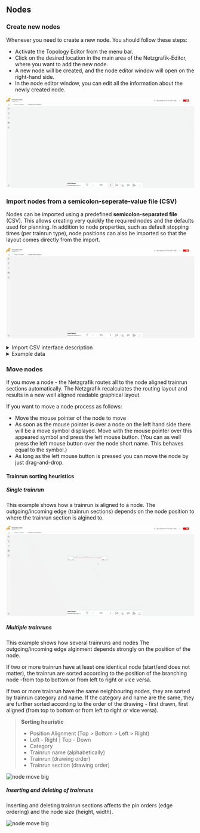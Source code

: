 ## Nodes

### Create new nodes

Whenever you need to create a new node. You should follow these steps:

- Activate the Topology Editor from the menu bar.
- Click on the desired location in the main area of the Netzgrafik-Editor, where you want to add
  the new node.
- A new node will be created, and the node editor window will open on the right-hand side.
- In the node editor window, you can edit all the information about the newly created node.

![Create new nodes](./animated_images/compressed/29-01-2024-005-create_nodes.gif)

### Import nodes from a semicolon-seperate-value file (CSV)

Nodes can be imported using a predefined **semicolon-separated file** (CSV). This allows
creating very quickly the required nodes and the defaults used for planning. In addition to node
properties, such as default stopping times (per trainrun type), node positions can also be imported
so that the layout comes directly from the import.

![import basedata](./animated_images/compressed/29-01-2024-004-import_basedata.gif)

<details>
<summary>Import CSV interface description
</summary>

|                  |                      BP                      |                     Bahnhof                      |   Kategorie    |    Region     |              Fahrgastwechselzeit_IPV               |               Fahrgastwechselzeit_A                |               Fahrgastwechselzeit_B                |               Fahrgastwechselzeit_C                |               Fahrgastwechselzeit_D                |      ZAZ      |           Umsteigezeit           |              Labels              |         X         |          Y          |                            Erstellen                            |
|:----------------:|:--------------------------------------------:|:------------------------------------------------:|:--------------:|:-------------:|:--------------------------------------------------:|:--------------------------------------------------:|:--------------------------------------------------:|:--------------------------------------------------:|:--------------------------------------------------:|:-------------:|:--------------------------------:|:--------------------------------:|:-----------------:|:-------------------:|:---------------------------------------------------------------:|
|     Datatype     |                    string                    |                      string                      |     string     |   nummeric    |                      nummeric                      |                      nummeric                      |                      nummeric                      |                      nummeric                      |                      nummeric                      |   nummeric    |             nummeric             |             nummeric             |     nummeric      |      nummeric       |                          'JA' or empty                          |
|   Description    |                      id                      |                    full name                     | category label | region number | if <= 0 -> non stop, otherwise > default stop time | if <= 0 -> non stop, otherwise > default stop time | if <= 0 -> non stop, otherwise > default stop time | if <= 0 -> non stop, otherwise > default stop time | if <= 0 -> non stop, otherwise > default stop time | no implemened | min. connectiontime - Default: 2 | comma separated filerable labels | vertical position | horizontal position | if 'JA' missing nodes gets created, otherwise just updated (ID) |
| More information | this is a unique identifier <br/>(non-empty) | full name of the station (node) <br/>(non-empty) | empty allowed  | empty allowed |                   empty allowed                    |                   empty allowed                    |                   empty allowed                    |                   empty allowed                    |                   empty allowed                    | empty allowed |          empty allowed           |          empty allowed           |   empty allowed   |    empty allowed    |                          empty allowed                          |

**category label:** If the node gets created or updated the category labels gets added as filterable
label. The label template ist "Kategorie:" + value. Comma separated values allows to add more than
one category label.

**region number:** If the node gets created or updated the region number gets added as filterable
label. The label template ist "Region:" + value. Comma separated values allows to add more than one
region label.

</details>

<details>
<summary> Example data  
</summary>

| BP   | Bahnhof           | Region | Kategorie | Fahrgastwechselzeit_IPV | Fahrgastwechselzeit_A | Fahrgastwechselzeit_B | Fahrgastwechselzeit_C | Fahrgastwechselzeit_D | Umsteigezeit | ZAZ | Labels | Erstellen | X            | Y            |
|------|-------------------|--------|-----------|-------------------------|-----------------------|-----------------------|-----------------------|-----------------------|--------------|-----|--------|-----------|--------------|--------------|
| AA   | Aarau             | Mitte  | 2         | 2                       | 2                     | 2                     | 2                     | 2                     | 4            | 0.2 | SBB    | JA        | -209.4991625 | -427.021373  |
| GD   | Arth-Goldau       | Sud    | 2         | 2                       | 2                     | 2                     | 2                     | 2                     | 4            |     |        | JA        | 951.9866035  | 758.834056   |
| BEL  | Bellinzona        | Sud    | 2         | 2                       | 2                     | 2                     | 2                     | 2                     | 4            |     |        | JA        | 2121.053433  | 3728.103892  |
| BR   | Brig              | Ouest  | 2         | 2                       | 2                     | 2                     | 2                     | 2                     | 4            |     |        | JA        | -329.3652    | 3328.39752   |
| BUE  | Bülach            | Ost    | 2         | 2                       | 2                     | 2                     | 2                     | 2                     | 4            |     |        | JA        | 898.8887195  | -904.009981  |
| CHI  | Chiasso           | Sud    | 2         | 2                       | 2                     | 2                     | 2                     | 2                     | 7            |     |        | JA        | 2150.55564   | 5000         |
| CH   | Chur              | Ost    | 2         | 2                       | 2                     | 2                     | 2                     | 2                     | 4            |     |        | JA        | 3235.226062  | 1397.129247  |
| FRI  | Fribourg/Freiburg | Ouest  | 2         | 2                       | 2                     | 2                     | 2                     | 2                     | 4            |     |        | JA        | -2286.192724 | 1637.608378  |
| GE   | Genève            | Ouest  | 2         | 2                       | 2                     | 2                     | 2                     | 2                     | 4            |     |        | JA        | -4663.358198 | 3689.447021  |
| GEAP | Genève aéroport   | Ouest  | 2         | 2                       | 2                     | 2                     | 2                     | 2                     | 1            |     |        | JA        | -4733.658091 | 3610.022432  |
| IO   | Interlaken Ost    | Mitte  | 2         | 2                       | 2                     | 2                     | 2                     | 2                     | 5            |     |        | JA        | -656.2338255 | 2058.391723  |
| LQ   | Landquart         | Ost    | 2         | 2                       | 2                     | 2                     | 2                     | 2                     | 4            |     |        | JA        | 3283.056782  | 995.1229965  |
| LG   | Lugano            | Sud    | 2         | 2                       | 2                     | 2                     | 2                     | 2                     | 4            |     |        | JA        | 1939.473284  | 4397.116645  |
| OL   | Olten             | Mitte  | 2         | 2                       | 2                     | 2                     | 2                     | 2                     | 5            |     |        | JA        | -538.742579  | -286.602732  |
| SG   | St. Gallen        | Ost    | 2         | 2                       | 2                     | 2                     | 2                     | 2                     | 5            |     |        | JA        | 2818.572081  | -589.3046175 |
| TH   | Thun              | Mitte  | 2         | 2                       | 2                     | 2                     | 2                     | 2                     | 4            |     |        | JA        | -1173.572842 | 1807.484374  |
| VI   | Visp              | Ouest  | 2         | 2                       | 2                     | 2                     | 2                     | 2                     | 4            |     |        | JA        | -578.900898  | 3418.974947  |
| WIL  | Wil               | Ost    | 2         | 2                       | 2                     | 2                     | 2                     | 2                     | 4            |     |        | JA        | 2060.435379  | -709.0873575 |
| W    | Winterthur        | Ost    | 2         | 2                       | 2                     | 2                     | 2                     | 2                     | 4            |     |        | JA        | 1330.339474  | -828.050963  |
| ZG   | Zug               | Ost    | 2         | 2                       | 2                     | 2                     | 2                     | 2                     | 4            |     |        | JA        | 866.6159235  | 323.4007965  |
| ZFH  | Zürich Flughafen  | Ost    | 2         | 3                       | 3                     | 3                     | 3                     | 3                     | 4            |     |        | JA        | 962.4904855  | -647.2111605 |

[Demo base data CSV file](29-01-2024-004-Stammdaten_importieren.csv)
</details>

### Move nodes

If you move a node - the Netzgrafik routes all to the node aligned trainrun sections
automatically. The Netzgrafik recalculates the routing layout and results in a new well aligned
readable graphical layout.

If you want to move a node process as follows:

- Move the mouse pointer of the node to move
- As soon as the mouse pointer is over a node on the left hand side there will be a move symbol
  displayed. Move with the mouse pointer over this appeared symbol and press the left mouse button.
  (You can as well press the left mouse button over the node short name. This behaves equal to the
  symbol.)
- As long as the left mouse button is pressed you can move the node by just drag-and-drop.

#### Trainrun sorting heuristics

##### Single trainrun

This example shows how a trainrun is aligned to a node. The outgoing/incoming edge (trainrun
sections) depends on the node position to where the trainrun section is algined to.

![node move small](./animated_images/compressed/29-01-2024-006-move-nodes-reroute_trainrun.gif)

##### Multiple trainruns

This example shows how several trainruns and nodes The outgoing/incoming edge alginment depends
strongly on the position of the node.

If two or more trainrun have at least one identical node (start/end does not matter), the
trainrun are sorted according to the position of the branching node -from top to bottom or
from left to right or vice versa.

If two or more trainrun have the same neighbouring nodes, they are sorted by trainrun
category and name. If the category and name are the same, they are further sorted according to the
order of the drawing - first drawn, first aligned (from top to bottom or from left to right or vice
versa).

> **Sorting heuristic**
> - Position Alignment (Top > Bottom > Left > Right)
> - Left - Right | Top - Down
> - Category
> - Trainrun name (alphabetically)
> - Trainrun (drawing order)
> - Trainrun section (drawing order)

![node move big](./animated_images/compressed/29-01-2024-006-move-nodes-reroute_trainrun-big.gif)

##### Inserting and deleting of trainruns

Inserting and deleting trainrun sections affects the pin orders (edge ordering) and the node size
(height, width).

![node move big](./animated_images/compressed/2024-1-25-Move_nodes_reoute_notes_ports.gif)

